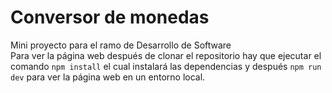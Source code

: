 # Conversor de monedas
Mini proyecto para el ramo de Desarrollo de Software  
Para ver la página web después de clonar el repositorio hay que ejecutar el comando `npm install` el cual instalará las dependencias y después `npm run dev` para ver la página web en un entorno local.
